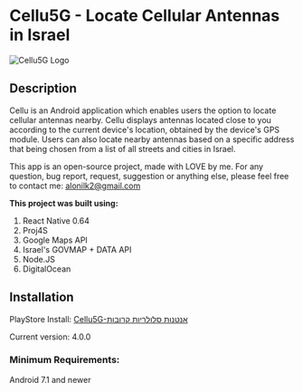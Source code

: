 # Cellu5G - Locate Cellular Antennas in Israel


![Cellu5G Logo](https://eamobileisrael.com/cellu.png)

## Description

Cellu is an Android application which enables users the option to locate cellular antennas nearby.
Cellu displays antennas located close to you according to the current device's location, obtained by the device's GPS module.
Users can also locate nearby antennas based on a specific address that being chosen from a list of all streets and cities in Israel.

This app is an open-source project, made with LOVE by me.
For any question, bug report, request, suggestion or anything else, please feel free to contact me: alonilk2@gmail.com

**This project was built using:**
1. React Native 0.64
2. Proj4S
3. Google Maps API
4. Israel's GOVMAP + DATA API
5. Node.JS
6. DigitalOcean


## Installation

PlayStore Install:
[Cellu5G-אנטנות סלולריות קרובות](https://play.google.com/store/apps/details?id=com.cellu)

Current version: 4.0.0

### Minimum Requirements: 
Android 7.1 and newer
